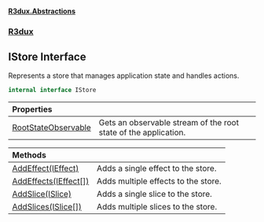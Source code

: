 #### [R3dux.Abstractions](R3dux.Abstractions.md 'R3dux.Abstractions')
### [R3dux](R3dux.Abstractions.md#R3dux 'R3dux')

## IStore Interface

Represents a store that manages application state and handles actions.

```csharp
internal interface IStore
```

| Properties | |
| :--- | :--- |
| [RootStateObservable](IStore.RootStateObservable.md 'R3dux.IStore.RootStateObservable') | Gets an observable stream of the root state of the application. |

| Methods | |
| :--- | :--- |
| [AddEffect(IEffect)](IStore.AddEffect(IEffect).md 'R3dux.IStore.AddEffect(R3dux.IEffect)') | Adds a single effect to the store. |
| [AddEffects(IEffect[])](IStore.AddEffects(IEffect[]).md 'R3dux.IStore.AddEffects(R3dux.IEffect[])') | Adds multiple effects to the store. |
| [AddSlice(ISlice)](IStore.AddSlice(ISlice).md 'R3dux.IStore.AddSlice(R3dux.ISlice)') | Adds a single slice to the store. |
| [AddSlices(ISlice[])](IStore.AddSlices(ISlice[]).md 'R3dux.IStore.AddSlices(R3dux.ISlice[])') | Adds multiple slices to the store. |
